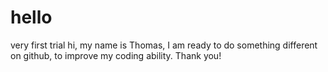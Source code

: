 # hello
very first trial
hi, my name is Thomas, I am ready to do something different on github,
to improve my coding ability.
Thank  you!
